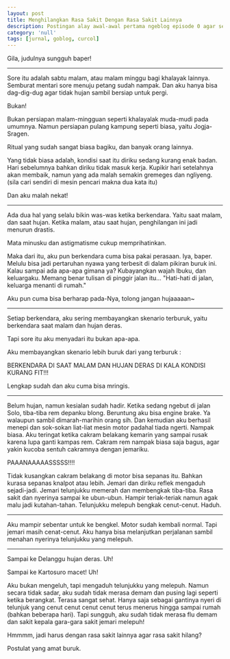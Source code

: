 ```yaml
---
layout: post
title: Menghilangkan Rasa Sakit Dengan Rasa Sakit Lainnya
description: Postingan alay awal-awal pertama ngeblog episode 0 agar semua tahu kita semua pernah alay.
category: 'null'
tags: [jurnal, goblog, curcol]
---
```


Gila, judulnya sungguh baper!

***

Sore itu adalah sabtu malam, atau malam minggu bagi khalayak lainnya. Semburat mentari sore menuju petang sudah nampak. Dan aku hanya bisa dag-dig-dug agar tidak hujan sambil bersiap untuk pergi.

Bukan!

Bukan persiapan malam-mingguan seperti khalayalak muda-mudi pada umumnya. Namun persiapan pulang kampung seperti biasa, yaitu Jogja-Sragen.

Ritual yang sudah sangat biasa bagiku, dan banyak orang lainnya.

Yang tidak biasa adalah, kondisi saat itu diriku sedang kurang enak badan. Hari sebelumnya bahkan diriku tidak masuk kerja. Kupikir hari setelahnya akan membaik, namun yang ada malah semakin gremeges dan ngliyeng.  (sila cari sendiri di mesin pencari makna dua kata itu)

Dan aku malah nekat!

***

Ada dua hal yang selalu bikin was-was ketika berkendara. Yaitu saat malam, dan saat hujan. Ketika malam, atau saat hujan, penghilangan ini jadi menurun drastis.

Mata minusku dan astigmatisme cukup memprihatinkan.

Maka dari itu, aku pun berkendara cuma bisa pakai perasaan. Iya, baper. Melulu bisa jadi pertaruhan nyawa yang terbesit di dalam pikiran buruk ini. Kalau sampai ada apa-apa gimana ya? Kubayangkan wajah Ibuku, dan keluargaku. Memang benar tulisan di pinggir jalan itu... "Hati-hati di jalan, keluarga menanti di rumah."

Aku pun cuma bisa berharap pada-Nya, tolong jangan hujaaaaan~

***

Setiap berkendara, aku sering membayangkan skenario terburuk, yaitu berkendara saat malam dan hujan deras.

Tapi sore itu aku menyadari itu bukan apa-apa.

Aku membayangkan skenario lebih buruk dari yang terburuk :

BERKENDARA DI SAAT MALAM DAN HUJAN DERAS DI KALA KONDISI KURANG FIT!!!

Lengkap sudah dan aku cuma bisa mringis.

***

Belum hujan, namun kesialan sudah hadir. Ketika sedang ngebut di jalan Solo, tiba-tiba rem depanku blong. Beruntung aku bisa engine brake. Ya walaupun sambil dimarah-marihin orang sih. Dan kemudian aku berhasil menepi dan sok-sokan liat-liat mesin motor padahal tiada ngerti. Nampak biasa. Aku teringat ketika cakram belakang kemarin yang sampai rusak karena lupa ganti kampas rem. Cakram rem nampak biasa saja bagus, agar yakin kucoba sentuh cakramnya dengan jemariku.

PAAANAAAAASSSSS!!!!

Tidak kusangkan cakram belakang di motor bisa sepanas itu. Bahkan kurasa sepanas knalpot atau lebih. Jemari dan diriku reflek mengaduh sejadi-jadi.  Jemari telunjukku memerah dan membengkak tiba-tiba. Rasa sakit dan nyerinya sampai ke ubun-ubun. Hampir teriak-teriak namun agak malu jadi kutahan-tahan. Telunjukku melepuh bengkak cenut-cenut. Haduh.

***

Aku mampir sebentar untuk ke bengkel. Motor sudah kembali normal. Tapi jemari masih cenat-cenut. Aku hanya bisa melanjutkan perjalanan sambil menahan nyerinya telunjukku yang melepuh.

***

Sampai ke Delanggu hujan deras. Uh!

Sampai ke Kartosuro macet! Uh!

Aku bukan mengeluh, tapi mengaduh telunjukku yang melepuh. Namun secara tidak sadar, aku sudah tidak merasa demam dan pusing lagi seperti ketika berangkat. Terasa sangat sehat. Hanya saja sebagai gantinya nyeri di telunjuk yang cenut cenut cenut cenut terus menerus hingga sampai rumah (bahkan beberapa hari). Tapi sungguh, aku sudah tidak merasa flu demam dan sakit kepala gara-gara sakit jemari melepuh!

Hmmmm, jadi harus dengan rasa sakit lainnya agar rasa sakit hilang?

Postulat yang amat buruk.
